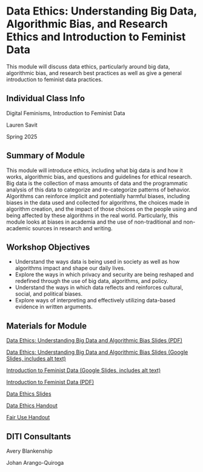 <h1>Data Ethics: Understanding Big Data, Algorithmic Bias, and Research Ethics and Introduction to Feminist Data</h1>

This module will discuss data ethics, particularly around big data, algorithmic bias, and research best practices as well as give a general introduction to feminist data practices.

<h2>Individual Class Info</h2>

Digital Feminisms, Introduction to Feminist Data 


Lauren Savit 

Spring 2025

<h2>Summary of Module</h2>

This module will introduce ethics, including what big data is and how it works, algorithmic bias, and questions and guidelines for ethical research. Big data is the collection of mass amounts of data and the programmatic analysis of this data to categorize and re-categorize patterns of behavior. Algorithms can reinforce implicit and potentially harmful biases, including biases in the data used and collected for algorithms, the choices made in algorithm creation, and the impact of those choices on the people using and being affected by these algorithms in the real world. Particularly, this module looks at biases in academia and the use of non-traditional and non-academic sources in research and writing.

<h2>Workshop Objectives</h2>

* Understand the ways data is being used in society as well as how algorithms impact and shape our daily lives.
* Explore the ways in which privacy and security are being reshaped and redefined through the use of big data, algorithms, and policy.
* Understand the ways in which data reflects and reinforces cultural, social, and political biases. 
* Explore ways of interpreting and effectively utilizing data-based evidence in written arguments.


<h2>Materials for Module</h2>

[Data Ethics: Understanding Big Data and Algorithmic Bias Slides (PDF)]()

[Data Ethics: Understanding Big Data and Algorithmic Bias Slides (Google Slides, includes alt text)](https://docs.google.com/presentation/d/1l0nOTJ0yCERdEI6BwX0U0uJFAd0QV5L4wSH4quyQ6pk/edit?usp=sharing)

[Introduction to Feminist Data (Google Slides, includes alt text)](https://docs.google.com/presentation/d/1xdISdoTkPgyykPlG87pEtzyOo2wwWiySauer7qKMKws/edit?usp=sharing)

[Introduction to Feminist Data (PDF)]()

[Data Ethics Slides]()

[Data Ethics Handout]()

[Fair Use Handout]()

<h2>DITI Consultants</h2>

Avery Blankenship

Johan Arango-Quiroga
